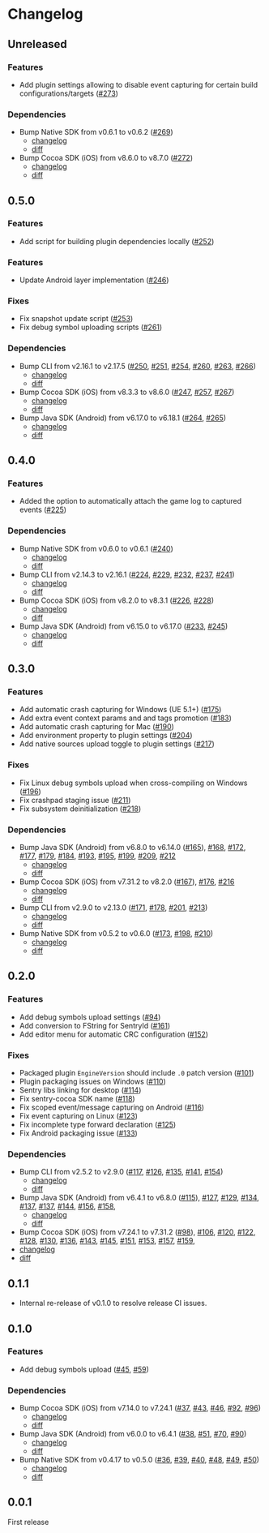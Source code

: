 # Changelog

## Unreleased

### Features

- Add plugin settings allowing to disable event capturing for certain build configurations/targets ([#273](https://github.com/getsentry/sentry-unreal/pull/273))

### Dependencies

- Bump Native SDK from v0.6.1 to v0.6.2 ([#269](https://github.com/getsentry/sentry-unreal/pull/269))
  - [changelog](https://github.com/getsentry/sentry-native/blob/master/CHANGELOG.md#062)
  - [diff](https://github.com/getsentry/sentry-native/compare/0.6.1...0.6.2)
- Bump Cocoa SDK (iOS) from v8.6.0 to v8.7.0 ([#272](https://github.com/getsentry/sentry-unreal/pull/272))
  - [changelog](https://github.com/getsentry/sentry-cocoa/blob/main/CHANGELOG.md#870)
  - [diff](https://github.com/getsentry/sentry-cocoa/compare/8.6.0...8.7.0)

## 0.5.0

### Features

- Add script for building plugin dependencies locally ([#252](https://github.com/getsentry/sentry-unreal/pull/252))

### Features

- Update Android layer implementation ([#246](https://github.com/getsentry/sentry-unreal/pull/246))

### Fixes

- Fix snapshot update script ([#253](https://github.com/getsentry/sentry-unreal/pull/253))
- Fix debug symbol uploading scripts ([#261](https://github.com/getsentry/sentry-unreal/pull/261))

### Dependencies

- Bump CLI from v2.16.1 to v2.17.5 ([#250](https://github.com/getsentry/sentry-unreal/pull/250), [#251](https://github.com/getsentry/sentry-unreal/pull/251), [#254](https://github.com/getsentry/sentry-unreal/pull/254), [#260](https://github.com/getsentry/sentry-unreal/pull/260), [#263](https://github.com/getsentry/sentry-unreal/pull/263), [#266](https://github.com/getsentry/sentry-unreal/pull/266))
  - [changelog](https://github.com/getsentry/sentry-cli/blob/master/CHANGELOG.md#2175)
  - [diff](https://github.com/getsentry/sentry-cli/compare/2.16.1...2.17.5)
- Bump Cocoa SDK (iOS) from v8.3.3 to v8.6.0 ([#247](https://github.com/getsentry/sentry-unreal/pull/247), [#257](https://github.com/getsentry/sentry-unreal/pull/257), [#267](https://github.com/getsentry/sentry-unreal/pull/267))
  - [changelog](https://github.com/getsentry/sentry-cocoa/blob/main/CHANGELOG.md#860)
  - [diff](https://github.com/getsentry/sentry-cocoa/compare/8.3.3...8.6.0)
- Bump Java SDK (Android) from v6.17.0 to v6.18.1 ([#264](https://github.com/getsentry/sentry-unreal/pull/264), [#265](https://github.com/getsentry/sentry-unreal/pull/265))
  - [changelog](https://github.com/getsentry/sentry-java/blob/main/CHANGELOG.md#6181)
  - [diff](https://github.com/getsentry/sentry-java/compare/6.17.0...6.18.1)

## 0.4.0

### Features

- Added the option to automatically attach the game log to captured events ([#225](https://github.com/getsentry/sentry-unreal/pull/225))

### Dependencies

- Bump Native SDK from v0.6.0 to v0.6.1 ([#240](https://github.com/getsentry/sentry-unreal/pull/240))
  - [changelog](https://github.com/getsentry/sentry-native/blob/master/CHANGELOG.md#061)
  - [diff](https://github.com/getsentry/sentry-native/compare/0.6.0...0.6.1)
- Bump CLI from v2.14.3 to v2.16.1 ([#224](https://github.com/getsentry/sentry-unreal/pull/224), [#229](https://github.com/getsentry/sentry-unreal/pull/229), [#232](https://github.com/getsentry/sentry-unreal/pull/232), [#237](https://github.com/getsentry/sentry-unreal/pull/237), [#241](https://github.com/getsentry/sentry-unreal/pull/241))
  - [changelog](https://github.com/getsentry/sentry-cli/blob/master/CHANGELOG.md#2161)
  - [diff](https://github.com/getsentry/sentry-cli/compare/2.14.3...2.16.1)
- Bump Cocoa SDK (iOS) from v8.2.0 to v8.3.1 ([#226](https://github.com/getsentry/sentry-unreal/pull/226), [#228](https://github.com/getsentry/sentry-unreal/pull/228))
  - [changelog](https://github.com/getsentry/sentry-cocoa/blob/main/CHANGELOG.md#831)
  - [diff](https://github.com/getsentry/sentry-cocoa/compare/8.2.0...8.3.1)
- Bump Java SDK (Android) from v6.15.0 to v6.17.0 ([#233](https://github.com/getsentry/sentry-unreal/pull/233), [#245](https://github.com/getsentry/sentry-unreal/pull/245))
  - [changelog](https://github.com/getsentry/sentry-java/blob/main/CHANGELOG.md#6170)
  - [diff](https://github.com/getsentry/sentry-java/compare/6.15.0...6.17.0)

## 0.3.0

### Features

- Add automatic crash capturing for Windows (UE 5.1+) ([#175](https://github.com/getsentry/sentry-unreal/pull/175))
- Add extra event context params and and tags promotion ([#183](https://github.com/getsentry/sentry-unreal/pull/183))
- Add automatic crash capturing for Mac ([#190](https://github.com/getsentry/sentry-unreal/pull/190))
- Add environment property to plugin settings ([#204](https://github.com/getsentry/sentry-unreal/pull/204))
- Add native sources upload toggle to plugin settings ([#217](https://github.com/getsentry/sentry-unreal/pull/217))

### Fixes

- Fix Linux debug symbols upload when cross-compiling on Windows ([#196](https://github.com/getsentry/sentry-unreal/pull/196))
- Fix crashpad staging issue ([#211](https://github.com/getsentry/sentry-unreal/pull/211))
- Fix subsystem deinitialization ([#218](https://github.com/getsentry/sentry-unreal/pull/218))

### Dependencies

- Bump Java SDK (Android) from v6.8.0 to v6.14.0 ([#165](https://github.com/getsentry/sentry-unreal/pull/165)), [#168](https://github.com/getsentry/sentry-unreal/pull/168), [#172](https://github.com/getsentry/sentry-unreal/pull/172), [#177](https://github.com/getsentry/sentry-unreal/pull/177), [#179](https://github.com/getsentry/sentry-unreal/pull/179), [#184](https://github.com/getsentry/sentry-unreal/pull/184), [#193](https://github.com/getsentry/sentry-unreal/pull/193), [#195](https://github.com/getsentry/sentry-unreal/pull/195), [#199](https://github.com/getsentry/sentry-unreal/pull/199), [#209](https://github.com/getsentry/sentry-unreal/pull/209), [#212](https://github.com/getsentry/sentry-unreal/pull/212)
  - [changelog](https://github.com/getsentry/sentry-java/blob/main/CHANGELOG.md#6140)
  - [diff](https://github.com/getsentry/sentry-java/compare/6.8.0...6.14.0)
- Bump Cocoa SDK (iOS) from v7.31.2 to v8.2.0 ([#167](https://github.com/getsentry/sentry-unreal/pull/167)), [#176](https://github.com/getsentry/sentry-unreal/pull/176), [#216](https://github.com/getsentry/sentry-unreal/pull/216)
  - [changelog](https://github.com/getsentry/sentry-cocoa/blob/main/CHANGELOG.md#820)
  - [diff](https://github.com/getsentry/sentry-cocoa/compare/7.31.2...8.2.0)
- Bump CLI from v2.9.0 to v2.13.0 ([#171](https://github.com/getsentry/sentry-unreal/pull/171), [#178](https://github.com/getsentry/sentry-unreal/pull/178), [#201](https://github.com/getsentry/sentry-unreal/pull/201), [#213](https://github.com/getsentry/sentry-unreal/pull/213))
  - [changelog](https://github.com/getsentry/sentry-cli/blob/master/CHANGELOG.md#2130)
  - [diff](https://github.com/getsentry/sentry-cli/compare/2.9.0...2.13.0)
- Bump Native SDK from v0.5.2 to v0.6.0 ([#173](https://github.com/getsentry/sentry-unreal/pull/173), [#198](https://github.com/getsentry/sentry-unreal/pull/198), [#210](https://github.com/getsentry/sentry-unreal/pull/210))
  - [changelog](https://github.com/getsentry/sentry-native/blob/master/CHANGELOG.md#060)
  - [diff](https://github.com/getsentry/sentry-native/compare/0.5.2...0.6.0)

## 0.2.0

### Features

- Add debug symbols upload settings ([#94](https://github.com/getsentry/sentry-unreal/pull/94))
- Add conversion to FString for SentryId ([#161](https://github.com/getsentry/sentry-unreal/pull/161))
- Add editor menu for automatic CRC configuration ([#152](https://github.com/getsentry/sentry-unreal/pull/152))

### Fixes

- Packaged plugin `EngineVersion` should include `.0` patch version ([#101](https://github.com/getsentry/sentry-unreal/pull/101))
- Plugin packaging issues on Windows ([#110](https://github.com/getsentry/sentry-unreal/pull/110))
- Sentry libs linking for desktop ([#114](https://github.com/getsentry/sentry-unreal/pull/114))
- Fix sentry-cocoa SDK name ([#118](https://github.com/getsentry/sentry-unreal/pull/118))
- Fix scoped event/message capturing on Android ([#116](https://github.com/getsentry/sentry-unreal/pull/116))
- Fix event capturing on Linux ([#123](https://github.com/getsentry/sentry-unreal/pull/123))
- Fix incomplete type forward declaration ([#125](https://github.com/getsentry/sentry-unreal/pull/125))
- Fix Android packaging issue ([#133](https://github.com/getsentry/sentry-unreal/pull/133))

### Dependencies

- Bump CLI from v2.5.2 to v2.9.0 ([#117](https://github.com/getsentry/sentry-unreal/pull/117), [#126](https://github.com/getsentry/sentry-unreal/pull/126), [#135](https://github.com/getsentry/sentry-unreal/pull/135), [#141](https://github.com/getsentry/sentry-unreal/pull/141), [#154](https://github.com/getsentry/sentry-unreal/pull/154))
  - [changelog](https://github.com/getsentry/sentry-cli/blob/master/CHANGELOG.md#290)
  - [diff](https://github.com/getsentry/sentry-cli/compare/2.5.2...2.9.0)
- Bump Java SDK (Android) from v6.4.1 to v6.8.0 ([#115](https://github.com/getsentry/sentry-unreal/pull/115)), [#127](https://github.com/getsentry/sentry-unreal/pull/127), [#129](https://github.com/getsentry/sentry-unreal/pull/129), [#134](https://github.com/getsentry/sentry-unreal/pull/134), [#137](https://github.com/getsentry/sentry-unreal/pull/137), [#137](https://github.com/getsentry/sentry-unreal/pull/137), [#144](https://github.com/getsentry/sentry-unreal/pull/144), [#156](https://github.com/getsentry/sentry-unreal/pull/156), [#158](https://github.com/getsentry/sentry-unreal/pull/158), 
  - [changelog](https://github.com/getsentry/sentry-java/blob/main/CHANGELOG.md#680)
  - [diff](https://github.com/getsentry/sentry-java/compare/6.4.1...6.8.0)
- Bump Cocoa SDK (iOS) from v7.24.1 to v7.31.2 ([#98](https://github.com/getsentry/sentry-unreal/pull/98)), [#106](https://github.com/getsentry/sentry-unreal/pull/106), [#120](https://github.com/getsentry/sentry-unreal/pull/120), [#122](https://github.com/getsentry/sentry-unreal/pull/122), [#128](https://github.com/getsentry/sentry-unreal/pull/128), [#130](https://github.com/getsentry/sentry-unreal/pull/130), [#136](https://github.com/getsentry/sentry-unreal/pull/136), [#143](https://github.com/getsentry/sentry-unreal/pull/143), [#145](https://github.com/getsentry/sentry-unreal/pull/145), [#151](https://github.com/getsentry/sentry-unreal/pull/151), [#153](https://github.com/getsentry/sentry-unreal/pull/153), [#157](https://github.com/getsentry/sentry-unreal/pull/157), [#159](https://github.com/getsentry/sentry-unreal/pull/159), 
- [changelog](https://github.com/getsentry/sentry-cocoa/blob/master/CHANGELOG.md#7312)
- [diff](https://github.com/getsentry/sentry-cocoa/compare/7.24.1...7.31.2)

## 0.1.1

- Internal re-release of v0.1.0 to resolve release CI issues.

## 0.1.0

### Features

- Add debug symbols upload ([#45](https://github.com/getsentry/sentry-unreal/pull/45), [#59](https://github.com/getsentry/sentry-unreal/pull/59))

### Dependencies

- Bump Cocoa SDK (iOS) from v7.14.0 to v7.24.1 ([#37](https://github.com/getsentry/sentry-unreal/pull/37), [#43](https://github.com/getsentry/sentry-unreal/pull/43), [#46](https://github.com/getsentry/sentry-unreal/pull/46), [#92](https://github.com/getsentry/sentry-unreal/pull/92), [#96](https://github.com/getsentry/sentry-unreal/pull/96))
  - [changelog](https://github.com/getsentry/sentry-cocoa/blob/master/CHANGELOG.md#7241)
  - [diff](https://github.com/getsentry/sentry-cocoa/compare/7.14.0...7.24.1)
- Bump Java SDK (Android) from v6.0.0 to v6.4.1 ([#38](https://github.com/getsentry/sentry-unreal/pull/38), [#51](https://github.com/getsentry/sentry-unreal/pull/51), [#70](https://github.com/getsentry/sentry-unreal/pull/70), [#90](https://github.com/getsentry/sentry-unreal/pull/90))
  - [changelog](https://github.com/getsentry/sentry-java/blob/main/CHANGELOG.md#641)
  - [diff](https://github.com/getsentry/sentry-java/compare/6.0.0...6.4.1)
- Bump Native SDK from v0.4.17 to v0.5.0 ([#36](https://github.com/getsentry/sentry-unreal/pull/36), [#39](https://github.com/getsentry/sentry-unreal/pull/39), [#40](https://github.com/getsentry/sentry-unreal/pull/40), [#48](https://github.com/getsentry/sentry-unreal/pull/48), [#49](https://github.com/getsentry/sentry-unreal/pull/49), [#50](https://github.com/getsentry/sentry-unreal/pull/50))
  - [changelog](https://github.com/getsentry/sentry-native/blob/master/CHANGELOG.md#0418)
  - [diff](https://github.com/getsentry/sentry-native/compare/0.4.17...0.5.0)

## 0.0.1

First release
